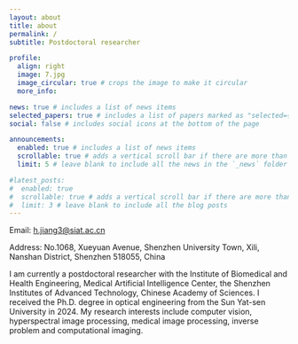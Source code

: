```yaml
---
layout: about
title: about
permalink: /
subtitle: Postdoctoral researcher

profile:
  align: right
  image: 7.jpg
  image_circular: true # crops the image to make it circular
  more_info: 

news: true # includes a list of news items
selected_papers: true # includes a list of papers marked as "selected={true}"
social: false # includes social icons at the bottom of the page

announcements:
  enabled: true # includes a list of news items
  scrollable: true # adds a vertical scroll bar if there are more than 3 news items
  limit: 5 # leave blank to include all the news in the `_news` folder

#latest_posts:
#  enabled: true
#  scrollable: true # adds a vertical scroll bar if there are more than 3 new posts items
#  limit: 3 # leave blank to include all the blog posts
---
```

Email: h.jiang3@siat.ac.cn

Address: No.1068, Xueyuan Avenue, Shenzhen University Town, Xili, Nanshan District, Shenzhen 518055, China

I am currently a postdoctoral researcher with the Institute of Biomedical and Health Engineering, Medical Artificial Intelligence Center, the Shenzhen Institutes of Advanced Technology, Chinese Academy of Sciences. I received the Ph.D. degree in optical engineering from the Sun Yat-sen University in 2024. My research interests include computer vision, hyperspectral image processing, medical image processing, inverse problem and computational imaging.

